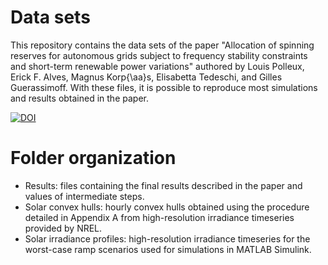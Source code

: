 # Data sets
This repository contains the data sets of the paper "Allocation of spinning reserves for autonomous grids subject to frequency stability constraints and short-term renewable power variations" authored by Louis Polleux, Erick F. Alves, Magnus Korp{\aa}s, Elisabetta Tedeschi, and Gilles Guerassimoff. With these files, it is possible to reproduce most simulations and results obtained in the paper.

[![DOI](https://zenodo.org/badge/275805008.svg)](https://zenodo.org/badge/latestdoi/275805008)

# Folder organization
- Results: files containing the final results described in the paper and values of intermediate steps. 
- Solar convex hulls: hourly convex hulls obtained using the procedure detailed in Appendix A from high-resolution irradiance timeseries provided by NREL.
- Solar irradiance profiles: high-resolution irradiance timeseries for the worst-case ramp scenarios used for simulations in MATLAB Simulink.
